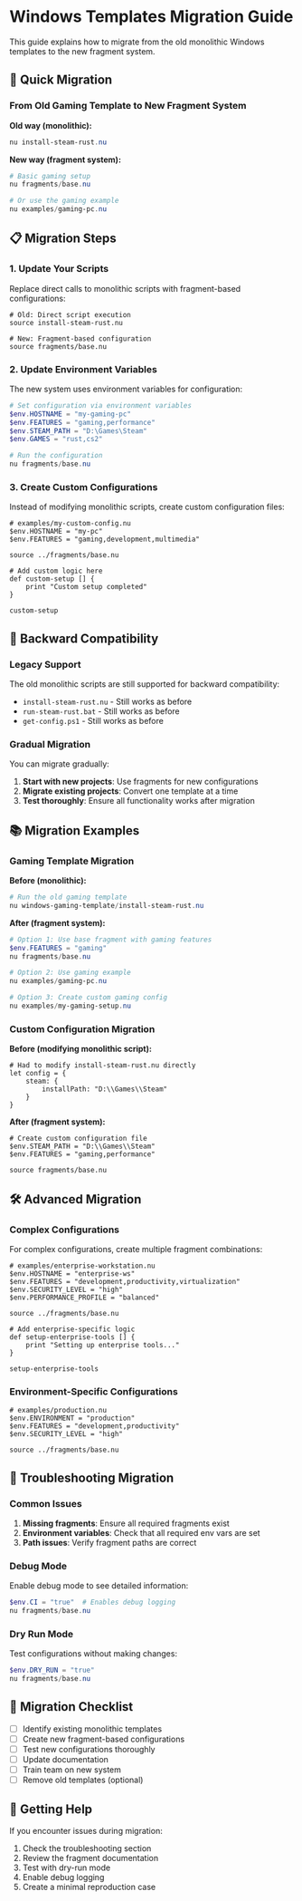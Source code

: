 # Windows Templates Migration Guide

This guide explains how to migrate from the old monolithic Windows templates to the new fragment system.

## 🚀 Quick Migration

### From Old Gaming Template to New Fragment System

**Old way (monolithic):**

```powershell
nu install-steam-rust.nu
```

**New way (fragment system):**

```powershell
# Basic gaming setup
nu fragments/base.nu

# Or use the gaming example
nu examples/gaming-pc.nu
```

## 📋 Migration Steps

### 1. Update Your Scripts

Replace direct calls to monolithic scripts with fragment-based configurations:

```nu
# Old: Direct script execution
source install-steam-rust.nu

# New: Fragment-based configuration
source fragments/base.nu
```

### 2. Update Environment Variables

The new system uses environment variables for configuration:

```powershell
# Set configuration via environment variables
$env.HOSTNAME = "my-gaming-pc"
$env.FEATURES = "gaming,performance"
$env.STEAM_PATH = "D:\Games\Steam"
$env.GAMES = "rust,cs2"

# Run the configuration
nu fragments/base.nu
```

### 3. Create Custom Configurations

Instead of modifying monolithic scripts, create custom configuration files:

```nu
# examples/my-custom-config.nu
$env.HOSTNAME = "my-pc"
$env.FEATURES = "gaming,development,multimedia"

source ../fragments/base.nu

# Add custom logic here
def custom-setup [] {
    print "Custom setup completed"
}

custom-setup
```

## 🔄 Backward Compatibility

### Legacy Support

The old monolithic scripts are still supported for backward compatibility:

- `install-steam-rust.nu` - Still works as before
- `run-steam-rust.bat` - Still works as before
- `get-config.ps1` - Still works as before

### Gradual Migration

You can migrate gradually:

1. **Start with new projects**: Use fragments for new configurations
2. **Migrate existing projects**: Convert one template at a time
3. **Test thoroughly**: Ensure all functionality works after migration

## 📚 Migration Examples

### Gaming Template Migration

**Before (monolithic):**

```powershell
# Run the old gaming template
nu windows-gaming-template/install-steam-rust.nu
```

**After (fragment system):**

```powershell
# Option 1: Use base fragment with gaming features
$env.FEATURES = "gaming"
nu fragments/base.nu

# Option 2: Use gaming example
nu examples/gaming-pc.nu

# Option 3: Create custom gaming config
nu examples/my-gaming-setup.nu
```

### Custom Configuration Migration

**Before (modifying monolithic script):**

```nu
# Had to modify install-steam-rust.nu directly
let config = {
    steam: {
        installPath: "D:\\Games\\Steam"
    }
}
```

**After (fragment system):**

```nu
# Create custom configuration file
$env.STEAM_PATH = "D:\\Games\\Steam"
$env.FEATURES = "gaming,performance"

source fragments/base.nu
```

## 🛠️ Advanced Migration

### Complex Configurations

For complex configurations, create multiple fragment combinations:

```nu
# examples/enterprise-workstation.nu
$env.HOSTNAME = "enterprise-ws"
$env.FEATURES = "development,productivity,virtualization"
$env.SECURITY_LEVEL = "high"
$env.PERFORMANCE_PROFILE = "balanced"

source ../fragments/base.nu

# Add enterprise-specific logic
def setup-enterprise-tools [] {
    print "Setting up enterprise tools..."
}

setup-enterprise-tools
```

### Environment-Specific Configurations

```nu
# examples/production.nu
$env.ENVIRONMENT = "production"
$env.FEATURES = "development,productivity"
$env.SECURITY_LEVEL = "high"

source ../fragments/base.nu
```

## 🔧 Troubleshooting Migration

### Common Issues

1. **Missing fragments**: Ensure all required fragments exist
2. **Environment variables**: Check that all required env vars are set
3. **Path issues**: Verify fragment paths are correct

### Debug Mode

Enable debug mode to see detailed information:

```powershell
$env.CI = "true"  # Enables debug logging
nu fragments/base.nu
```

### Dry Run Mode

Test configurations without making changes:

```powershell
$env.DRY_RUN = "true"
nu fragments/base.nu
```

## 📖 Migration Checklist

- [ ] Identify existing monolithic templates
- [ ] Create new fragment-based configurations
- [ ] Test new configurations thoroughly
- [ ] Update documentation
- [ ] Train team on new system
- [ ] Remove old templates (optional)

## 🤝 Getting Help

If you encounter issues during migration:

1. Check the troubleshooting section
2. Review the fragment documentation
3. Test with dry-run mode
4. Enable debug logging
5. Create a minimal reproduction case

